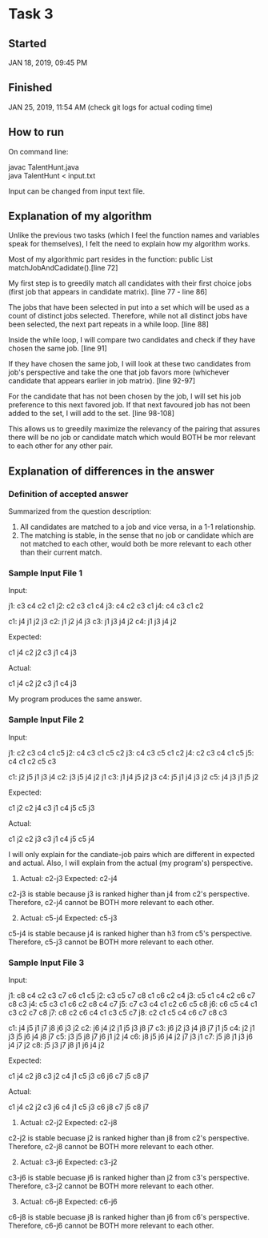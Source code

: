 # Task 3

## Started

JAN 18, 2019, 09:45 PM

## Finished

JAN 25, 2019, 11:54 AM (check git logs for actual coding time)

## How to run

On command line:

javac TalentHunt.java                                                     
java TalentHunt < input.txt                                                     

Input can be changed from input text file.

## Explanation of my algorithm

Unlike the previous two tasks (which I feel the function names and variables speak for themselves), I felt the need to explain how my algorithm works.

Most of my algorithmic part resides in the function: public List<Pair> matchJobAndCadidate().[line 72]

My first step is to greedily match all candidates with their first choice jobs (first job that appears in candidate matrix). [line 77 - line 86]

The jobs that have been selected in put into a set which will be used as a count of distinct jobs selected. Therefore, while not all distinct jobs have been selected, the next part repeats in a while loop. [line 88]

Inside the while loop, I will compare two candidates and check if they have chosen the same job. [line 91]

If they have chosen the same job, I will look at these two candidates from job's perspective and take the one that job favors more (whichever candidate that appears earlier in job matrix). [line 92-97]

For the candidate that has not been chosen by the job, I will set his job preference to this next favored job. If that next favoured job has not been added to the set, I will add to the set. [line 98-108]

This allows us to greedily maximize the relevancy of the pairing that assures there will be no job or candidate match which would BOTH be mor relevant to each other for any other pair.

## Explanation of differences in the answer

### Definition of accepted answer

Summarized from the question description:
1. All candidates are matched to a job and vice versa, in a 1-1 relationship.
2. The matching is stable, in the sense that no job or candidate which are not matched to each other, would both be more relevant to each other than their current match.

### Sample Input File 1

Input:

j1: c3 c4 c2 c1
j2: c2 c3 c1 c4
j3: c4 c2 c3 c1
j4: c4 c3 c1 c2

c1: j4 j1 j2 j3
c2: j1 j2 j4 j3
c3: j1 j3 j4 j2
c4: j1 j3 j4 j2

Expected:

c1 j4
c2 j2
c3 j1
c4 j3

Actual:

c1 j4
c2 j2
c3 j1
c4 j3

My program produces the same answer.

### Sample Input File 2

Input:

j1: c2 c3 c4 c1 c5
j2: c4 c3 c1 c5 c2
j3: c4 c3 c5 c1 c2
j4: c2 c3 c4 c1 c5
j5: c4 c1 c2 c5 c3


c1: j2 j5 j1 j3 j4
c2: j3 j5 j4 j2 j1
c3: j1 j4 j5 j2 j3
c4: j5 j1 j4 j3 j2
c5: j4 j3 j1 j5 j2

Expected:

c1 j2
c2 j4
c3 j1
c4 j5
c5 j3

Actual:

c1 j2
c2 j3
c3 j1
c4 j5
c5 j4

I will only explain for the candiate-job pairs which are different in expected and actual. Also, I will explain from the actual (my program's) perspective.

1. Actual: c2-j3 Expected: c2-j4

c2-j3 is stable because j3 is ranked higher than j4 from c2's perspective. Therefore, c2-j4 cannot be BOTH more relevant to each other.

2. Actual: c5-j4 Expected: c5-j3

c5-j4 is stable because j4 is ranked higher than h3 from c5's perspective. Therefore, c5-j3 cannot be BOTH more relevant to each other.

### Sample Input File 3

Input:

j1: c8 c4 c2 c3 c7 c6 c1 c5
j2: c3 c5 c7 c8 c1 c6 c2 c4
j3: c5 c1 c4 c2 c6 c7 c8 c3
j4: c5 c3 c1 c6 c2 c8 c4 c7
j5: c7 c3 c4 c1 c2 c6 c5 c8
j6: c6 c5 c4 c1 c3 c2 c7 c8
j7: c8 c2 c6 c4 c1 c3 c5 c7
j8: c2 c1 c5 c4 c6 c7 c8 c3


c1: j4 j5 j1 j7 j8 j6 j3 j2
c2: j6 j4 j2 j1 j5 j3 j8 j7
c3: j6 j2 j3 j4 j8 j7 j1 j5
c4: j2 j1 j3 j5 j6 j4 j8 j7
c5: j3 j5 j8 j7 j6 j1 j2 j4
c6: j8 j5 j6 j4 j2 j7 j3 j1
c7: j5 j8 j1 j3 j6 j4 j7 j2
c8: j5 j3 j7 j8 j1 j6 j4 j2

Expected:

c1 j4
c2 j8
c3 j2
c4 j1
c5 j3
c6 j6
c7 j5
c8 j7

Actual:

c1 j4
c2 j2
c3 j6
c4 j1
c5 j3
c6 j8
c7 j5
c8 j7

1. Actual: c2-j2 Expected: c2-j8

c2-j2 is stable becuase j2 is ranked higher than j8 from c2's perspective. Therefore, c2-j8 cannot be BOTH more relevant to each other.

2. Actual: c3-j6 Expected: c3-j2

c3-j6 is stable becuase j6 is ranked higher than j2 from c3's perspective. Therefore, c3-j2 cannot be BOTH more relevant to each other.

3. Actual: c6-j8 Expected: c6-j6

c6-j8 is stable becuase j8 is ranked higher than j6 from c6's perspective. Therefore, c6-j6 cannot be BOTH more relevant to each other.